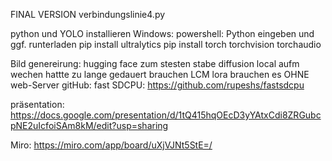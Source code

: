 FINAL VERSION verbindungslinie4.py

python und YOLO installieren
Windows: powershell: Python eingeben und ggf. runterladen
pip install ultralytics
pip install torch torchvision torchaudio

Bild genereirung:
hugging face zum stesten
stabe diffusion local aufm wechen hattte zu lange gedauert
brauchen LCM lora
brauchen es OHNE web-Server
gitHub: fast SDCPU: https://github.com/rupeshs/fastsdcpu


präsentation: https://docs.google.com/presentation/d/1tQ415hqOEcD3yYAtxCdi8ZRGubcpNE2uIcfoiSAm8kM/edit?usp=sharing

Miro: https://miro.com/app/board/uXjVJNt5StE=/

